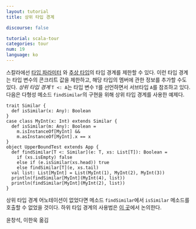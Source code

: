 ```yaml
---
layout: tutorial
title: 상위 타입 경계

discourse: false

tutorial: scala-tour
categories: tour
num: 19
language: ko
---
```


스칼라에선 [타입 파라미터](generic-classes.html) 와 [추상 타입](abstract-types.html)의 타입 경계를 제한할 수 있다. 이런 타입 경계는 타입 변수의 콘크리트 값을 제한하고, 해당 타입의 멤버에 관한 정보를 추가할 수도 있다. _상위 타입 경계_ `T <: A`는 타입 변수 `T`를 선언하면서 서브타입 `A`를 참조하고 있다. 다음은 다형성 메소드 `findSimilar`의 구현을 위해 상위 타입 경계를 사용한 예제다.

    trait Similar {
      def isSimilar(x: Any): Boolean
    }
    case class MyInt(x: Int) extends Similar {
      def isSimilar(m: Any): Boolean =
        m.isInstanceOf[MyInt] &&
        m.asInstanceOf[MyInt].x == x
    }
    object UpperBoundTest extends App {
      def findSimilar[T <: Similar](e: T, xs: List[T]): Boolean =
        if (xs.isEmpty) false
        else if (e.isSimilar(xs.head)) true
        else findSimilar[T](e, xs.tail)
      val list: List[MyInt] = List(MyInt(1), MyInt(2), MyInt(3))
      println(findSimilar[MyInt](MyInt(4), list))
      println(findSimilar[MyInt](MyInt(2), list))
    }

상위 타입 경계 어노테이션이 없었다면 메소드 `findSimilar`에서 `isSimilar` 메소드를 호출할 수 없었을 것이다. 
하위 타입 경계의 사용법은 [이 곳](lower-type-bounds.html)에서 논의한다.

윤창석, 이한욱 옮김